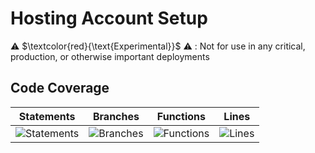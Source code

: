 
# Hosting Account Setup

⚠️ $\textcolor{red}{\text{Experimental}}$ ⚠️ : Not for use in any critical, production, or otherwise important deployments

## Code Coverage

| Statements                  | Branches                | Functions                 | Lines             |
| --------------------------- | ----------------------- | ------------------------- | ----------------- |
| ![Statements](https://img.shields.io/badge/statements-94.87%25-brightgreen.svg?style=flat) | ![Branches](https://img.shields.io/badge/branches-94.11%25-brightgreen.svg?style=flat) | ![Functions](https://img.shields.io/badge/functions-95.91%25-brightgreen.svg?style=flat) | ![Lines](https://img.shields.io/badge/lines-94.79%25-brightgreen.svg?style=flat) |

